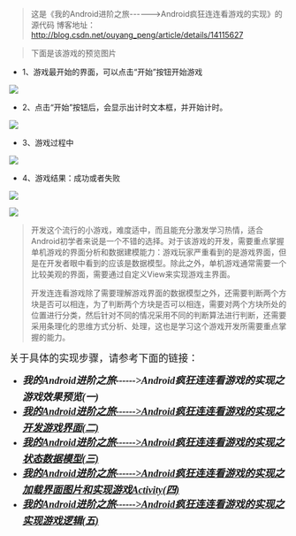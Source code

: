 >这是《我的Android进阶之旅------>Android疯狂连连看游戏的实现》的源代码
>博客地址：http://blog.csdn.net/ouyang_peng/article/details/14115627

>下面是该游戏的预览图片

- 1、游戏最开始的界面，可以点击“开始”按钮开始游戏

![](http://img.blog.csdn.net/20131104050550046?watermark/2/text/aHR0cDovL2Jsb2cuY3Nkbi5uZXQvb3V5YW5nX3Blbmc=/font/5a6L5L2T/fontsize/400/fill/I0JBQkFCMA==/dissolve/70/gravity/SouthEast)

- 2、点击“开始”按钮后，会显示出计时文本框，并开始计时。

![](http://img.blog.csdn.net/20131104050705218?watermark/2/text/aHR0cDovL2Jsb2cuY3Nkbi5uZXQvb3V5YW5nX3Blbmc=/font/5a6L5L2T/fontsize/400/fill/I0JBQkFCMA==/dissolve/70/gravity/SouthEast)

- 3、游戏过程中

![](http://img.blog.csdn.net/20131104051824484)

- 4、游戏结果：成功或者失败

![](http://img.blog.csdn.net/20131104051033281?watermark/2/text/aHR0cDovL2Jsb2cuY3Nkbi5uZXQvb3V5YW5nX3Blbmc=/font/5a6L5L2T/fontsize/400/fill/I0JBQkFCMA==/dissolve/70/gravity/SouthEast)

![](http://img.blog.csdn.net/20131104051055671?watermark/2/text/aHR0cDovL2Jsb2cuY3Nkbi5uZXQvb3V5YW5nX3Blbmc=/font/5a6L5L2T/fontsize/400/fill/I0JBQkFCMA==/dissolve/70/gravity/SouthEast)



>开发这个流行的小游戏，难度适中，而且能充分激发学习热情，适合Android初学者来说是一个不错的选择。对于该游戏的开发，需要重点掌握单机游戏的界面分析和数据建模能力：游戏玩家严重看到的是游戏界面，但是在开发者眼中看到的应该是数据模型。除此之外，单机游戏通常需要一个比较美观的界面，需要通过自定义View来实现游戏主界面。
>
>开发连连看游戏除了需要理解游戏界面的数据模型之外，还需要判断两个方块是否可以相连，为了判断两个方块是否可以相连，需要对两个方块所处的位置进行分类，然后针对不同的情况采用不同的判断算法进行判断，还需要采用条理化的思维方式分析、处理，这也是学习这个游戏开发所需要重点掌握的能力。
     
<p style="text-align:left"><span style="font-size:18px"><span style="white-space:pre"></span>关于具体的实现步骤，请参考下面的链接：</span></p>
<ul>
<li><span style="font-size:18px; color:#cc0000"><em><strong><a target="_blank" target="_blank" href="http://blog.csdn.net/ouyang_peng/article/details/14115627" style="text-decoration:none; font-family:'Microsoft YaHei'; line-height:30px">我的Android进阶之旅------&gt;Android疯狂连连看游戏的实现之游戏效果预览(一)</a><br>
</strong></em></span></li><li><span style="font-size:18px; color:#cc0000"><em><strong><a target="_blank" target="_blank" href="http://blog.csdn.net/ouyang_peng/article/details/14116701" style="font-family:'Microsoft YaHei'; line-height:30px">我的Android进阶之旅------&gt;Android疯狂连连看游戏的实现之开发游戏界面(二)</a><br>
</strong></em></span></li><li><span style="font-size:18px; color:#cc0000"><em><strong><a target="_blank" target="_blank" href="http://blog.csdn.net/ouyang_peng/article/details/14117487" style="font-family:'Microsoft YaHei'; line-height:30px">我的Android进阶之旅------&gt;Android疯狂连连看游戏的实现之状态数据模型(三)</a></strong></em></span></li><li><span style="font-size:18px; color:#cc0000"><em><strong><span style="font-family:'Microsoft YaHei'; line-height:30px"><a target="_blank" target="_blank" href="http://blog.csdn.net/ouyang_peng/article/details/14118001" style="font-family:'Microsoft YaHei'; line-height:30px">我的Android进阶之旅------&gt;Android疯狂连连看游戏的实现之加载界面图片和实现游戏Activity(四)</a></span></strong></em></span></li><li><span style="font-size:18px; color:#cc0000"><em><strong><span style="font-family:'Microsoft YaHei'; line-height:30px"><a target="_blank" target="_blank" href="http://blog.csdn.net/ouyang_peng/article/details/14118213" style="font-family:'Microsoft YaHei'; line-height:30px">我的Android进阶之旅------&gt;Android疯狂连连看游戏的实现之实现游戏逻辑(五)</a></span></strong></em></span></li></ul>
